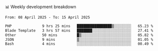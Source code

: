 📊 Weekly development breakdown
<!--START_SECTION:waka-->

```txt
From: 08 April 2025 - To: 15 April 2025

PHP              9 hrs 25 mins   ████████████████▒░░░░░░░░   65.23 %
Blade Template   3 hrs 57 mins   ███████░░░░░░░░░░░░░░░░░░   27.41 %
Other            50 mins         █▒░░░░░░░░░░░░░░░░░░░░░░░   05.82 %
JSON             9 mins          ▒░░░░░░░░░░░░░░░░░░░░░░░░   01.05 %
Bash             4 mins          ░░░░░░░░░░░░░░░░░░░░░░░░░   00.49 %
```

<!--END_SECTION:waka-->
